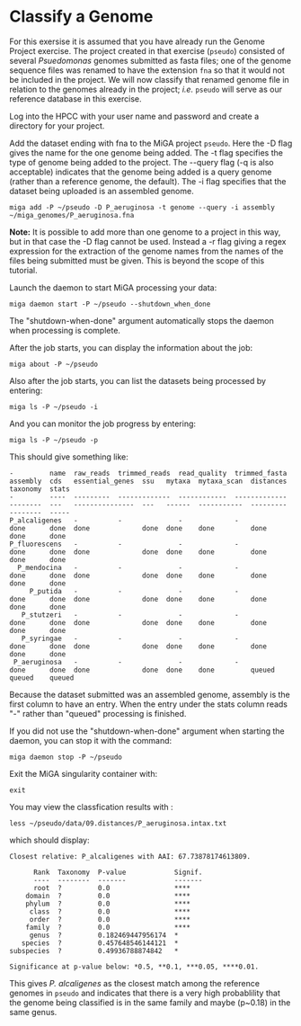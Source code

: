 # Classify a Genome

For this exersise it is assumed that you have already run the Genome Project exercise. The project created in that exercise (`pseudo`) consisted of several _Psuedomonas_ genomes submitted as fasta files; one of the genome sequence files was renamed to have the extension `fna` so that it would not be included in the project. We will now classify that renamed genome file in relation to the genomes already in the project; _i.e._ `pseudo` will serve as our reference database in this exercise.

Log into the HPCC with your user name and password and create a directory for your project.

Add the dataset ending with fna to the MiGA project `pseudo`. Here the -D flag gives the name for the one genome being added. The -t flag specifies the type of genome being added to the project. The --query flag (-q is also acceptable) indicates that the genome being added is a query genome (rather than a reference genome, the default). The -i flag specifies that the dataset being uploaded is an assembled genome.

```
miga add -P ~/pseudo -D P_aeruginosa -t genome --query -i assembly ~/miga_genomes/P_aeruginosa.fna
```

**Note:** It is possible to add more than one genome to a project in this way, but in that case the -D flag cannot be used. Instead a -r flag giving a regex expression for the extraction of the genome names from the names of the files being submitted must be given. This is beyond the scope of this tutorial.

Launch the daemon to start MiGA processing your data:  

```
miga daemon start -P ~/pseudo --shutdown_when_done
```

The "shutdown-when-done" argument automatically stops the daemon when processing is complete.

After the job starts, you can display the information about the job:  

```
miga about -P ~/pseudo
```
Also after the job starts, you can list the datasets being processed by entering:  

```
miga ls -P ~/pseudo -i 
```

And you can monitor the job progress by entering:  

```
miga ls -P ~/pseudo -p
```
This should give something like:


```
-         name  raw_reads  trimmed_reads  read_quality  trimmed_fasta  assembly  cds   essential_genes  ssu   mytaxa  mytaxa_scan  distances  taxonomy  stats
-         ----  ---------  -------------  ------------  -------------  --------  ---   ---------------  ---   ------  -----------  ---------  --------  -----
P_alcaligenes   -          -              -             -              done      done  done             done  done    done         done       done      done
P_fluorescens   -          -              -             -              done      done  done             done  done    done         done       done      done
  P_mendocina   -          -              -             -              done      done  done             done  done    done         done       done      done
     P_putida   -          -              -             -              done      done  done             done  done    done         done       done      done
   P_stutzeri   -          -              -             -              done      done  done             done  done    done         done       done      done
   P_syringae   -          -              -             -              done      done  done             done  done    done         done       done      done
 P_aeruginosa   -          -              -             -              done      done  done             done  done    done         queued     queued    queued

```


Because the dataset submitted was an assembled genome, assembly is the first column to have an entry. When the entry under the stats column reads "-" rather than "queued" processing is finished.

If you did not use the "shutdown-when-done" argument when starting the daemon, you can stop it with the command:

```
miga daemon stop -P ~/pseudo
```

Exit the MiGA singularity container with:

```
exit
```
You may view the classfication results with :

```
less ~/pseudo/data/09.distances/P_aeruginosa.intax.txt

```
which should display: 
```
Closest relative: P_alcaligenes with AAI: 67.73878174613809.

      Rank  Taxonomy  P-value            Signif.
      ----  --------  -------            -------
      root  ?         0.0                ****
    domain  ?         0.0                ****
    phylum  ?         0.0                ****
     class  ?         0.0                ****
     order  ?         0.0                ****
    family  ?         0.0                ****
     genus  ?         0.182469447956174  *
   species  ?         0.457648546144121  *
subspecies  ?         0.49936788874842   *

Significance at p-value below: *0.5, **0.1, ***0.05, ****0.01.

```
This gives *P. alcaligenes* as the closest match among the reference genomes in `pseudo` and indicates that there is a very high probablility that the genome being classified is in the same family and maybe (p~0.18) in the same genus.

